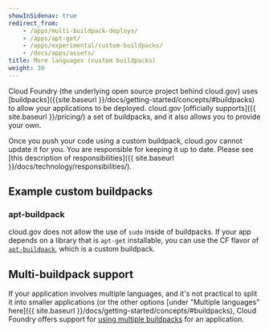 ```yaml
---
showInSidenav: true
redirect_from:
    - /apps/multi-buildpack-deploys/
    - /apps/apt-get/
    - /apps/experimental/custom-buildpacks/
    - /docs/apps/assets/
title: More languages (custom buildpacks)
weight: 30
---
```


Cloud Foundry (the underlying open source project behind cloud.gov) uses [buildpacks]({{site.baseurl }}/docs/getting-started/concepts/#buildpacks) to allow your applications to be deployed. cloud.gov [officially supports]({{ site.baseurl }}/pricing/) a set of buildpacks, and it also allows you to provide your own.

Once you push your code using a custom buildpack, cloud.gov cannot update it for you. You are responsible for keeping it up to date. Please see [this description of responsibilities]({{ site.baseurl }}/docs/technology/responsibilities/).

## Example custom buildpacks

### apt-buildpack

cloud.gov does not allow the use of `sudo` inside of buildpacks. If your app depends on a library that is `apt-get` installable, you can use the CF flavor of [`apt-buildpack`](https://github.com/cloudfoundry/apt-buildpack), which is a custom buildpack.

## Multi-buildpack support

If your application involves multiple languages, and it's not practical to split it into smaller applications (or the other options [under "Multiple languages" here]({{ site.baseurl }}/docs/getting-started/concepts/#buildpacks), Cloud Foundry offers support for [using multiple buildpacks](https://docs.cloudfoundry.org/buildpacks/use-multiple-buildpacks.html) for an application.
